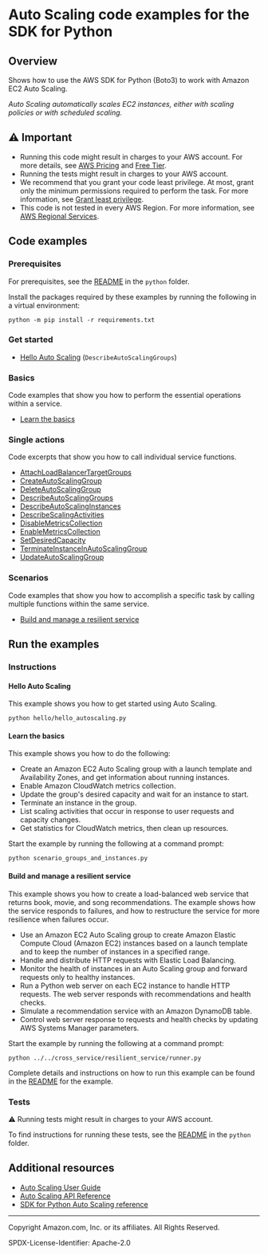 # Auto Scaling code examples for the SDK for Python

## Overview

Shows how to use the AWS SDK for Python (Boto3) to work with Amazon EC2 Auto Scaling.

<!--custom.overview.start-->
<!--custom.overview.end-->

_Auto Scaling automatically scales EC2 instances, either with scaling policies or with scheduled scaling._

## ⚠ Important

* Running this code might result in charges to your AWS account. For more details, see [AWS Pricing](https://aws.amazon.com/pricing/) and [Free Tier](https://aws.amazon.com/free/).
* Running the tests might result in charges to your AWS account.
* We recommend that you grant your code least privilege. At most, grant only the minimum permissions required to perform the task. For more information, see [Grant least privilege](https://docs.aws.amazon.com/IAM/latest/UserGuide/best-practices.html#grant-least-privilege).
* This code is not tested in every AWS Region. For more information, see [AWS Regional Services](https://aws.amazon.com/about-aws/global-infrastructure/regional-product-services).

<!--custom.important.start-->
<!--custom.important.end-->

## Code examples

### Prerequisites

For prerequisites, see the [README](../../README.md#Prerequisites) in the `python` folder.

Install the packages required by these examples by running the following in a virtual environment:

```
python -m pip install -r requirements.txt
```

<!--custom.prerequisites.start-->
<!--custom.prerequisites.end-->

### Get started

- [Hello Auto Scaling](hello/hello_autoscaling.py#L4) (`DescribeAutoScalingGroups`)


### Basics

Code examples that show you how to perform the essential operations within a service.

- [Learn the basics](scenario_groups_and_instances.py)


### Single actions

Code excerpts that show you how to call individual service functions.

- [AttachLoadBalancerTargetGroups](../../cross_service/resilient_service/auto_scaler.py#L618)
- [CreateAutoScalingGroup](action_wrapper.py#L31)
- [DeleteAutoScalingGroup](../../cross_service/resilient_service/auto_scaler.py#L659)
- [DescribeAutoScalingGroups](action_wrapper.py#L167)
- [DescribeAutoScalingInstances](action_wrapper.py#L284)
- [DescribeScalingActivities](action_wrapper.py#L317)
- [DisableMetricsCollection](action_wrapper.py#L399)
- [EnableMetricsCollection](action_wrapper.py#L359)
- [SetDesiredCapacity](action_wrapper.py#L248)
- [TerminateInstanceInAutoScalingGroup](action_wrapper.py#L204)
- [UpdateAutoScalingGroup](action_wrapper.py#L92)

### Scenarios

Code examples that show you how to accomplish a specific task by calling multiple
functions within the same service.

- [Build and manage a resilient service](../../cross_service/resilient_service/runner.py)


<!--custom.examples.start-->
<!--custom.examples.end-->

## Run the examples

### Instructions


<!--custom.instructions.start-->
<!--custom.instructions.end-->

#### Hello Auto Scaling

This example shows you how to get started using Auto Scaling.

```
python hello/hello_autoscaling.py
```

#### Learn the basics

This example shows you how to do the following:

- Create an Amazon EC2 Auto Scaling group with a launch template and Availability Zones, and get information about running instances.
- Enable Amazon CloudWatch metrics collection.
- Update the group's desired capacity and wait for an instance to start.
- Terminate an instance in the group.
- List scaling activities that occur in response to user requests and capacity changes.
- Get statistics for CloudWatch metrics, then clean up resources.

<!--custom.basic_prereqs.auto-scaling_Scenario_GroupsAndInstances.start-->
<!--custom.basic_prereqs.auto-scaling_Scenario_GroupsAndInstances.end-->

Start the example by running the following at a command prompt:

```
python scenario_groups_and_instances.py
```


<!--custom.basics.auto-scaling_Scenario_GroupsAndInstances.start-->
<!--custom.basics.auto-scaling_Scenario_GroupsAndInstances.end-->


#### Build and manage a resilient service

This example shows you how to create a load-balanced web service that returns book, movie, and song recommendations. The example shows how the service responds to failures, and how to restructure the service for more resilience when failures occur.

- Use an Amazon EC2 Auto Scaling group to create Amazon Elastic Compute Cloud (Amazon EC2) instances based on a launch template and to keep the number of instances in a specified range.
- Handle and distribute HTTP requests with Elastic Load Balancing.
- Monitor the health of instances in an Auto Scaling group and forward requests only to healthy instances.
- Run a Python web server on each EC2 instance to handle HTTP requests. The web server responds with recommendations and health checks.
- Simulate a recommendation service with an Amazon DynamoDB table.
- Control web server response to requests and health checks by updating AWS Systems Manager parameters.

<!--custom.scenario_prereqs.cross_ResilientService.start-->
<!--custom.scenario_prereqs.cross_ResilientService.end-->

Start the example by running the following at a command prompt:

```
python ../../cross_service/resilient_service/runner.py
```


<!--custom.scenarios.cross_ResilientService.start-->
Complete details and instructions on how to run this example can be found in the
[README](../../cross_service/resilient_service/README.md) for the example.
<!--custom.scenarios.cross_ResilientService.end-->

### Tests

⚠ Running tests might result in charges to your AWS account.


To find instructions for running these tests, see the [README](../../README.md#Tests)
in the `python` folder.



<!--custom.tests.start-->
<!--custom.tests.end-->

## Additional resources

- [Auto Scaling User Guide](https://docs.aws.amazon.com/autoscaling/ec2/userguide/what-is-amazon-ec2-auto-scaling.html)
- [Auto Scaling API Reference](https://docs.aws.amazon.com/autoscaling/ec2/APIReference/Welcome.html)
- [SDK for Python Auto Scaling reference](https://boto3.amazonaws.com/v1/documentation/api/latest/reference/services/autoscaling.html)

<!--custom.resources.start-->
<!--custom.resources.end-->

---

Copyright Amazon.com, Inc. or its affiliates. All Rights Reserved.

SPDX-License-Identifier: Apache-2.0